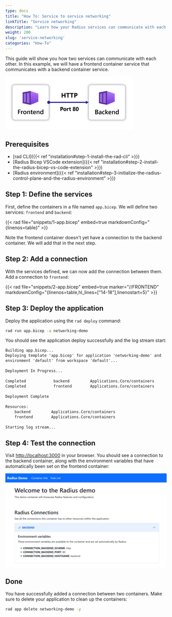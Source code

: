 ```yaml
---
type: docs
title: "How To: Service to service networking"
linkTitle: "Service networking"
description: "Learn how your Radius services can communicate with each other"
weight: 200
slug: 'service-networking'
categories: "How-To"
---
```


This guide will show you how two services can communicate with each other. In this example, we will have a frontend container service that communicates with a backend container service.

<img src="overview.png" alt="Diagram of the frontend talking to the backend over HTTP port 80" width="400px" >

## Prerequisites

- [rad CLI]({{< ref "installation#step-1-install-the-rad-cli" >}})
- [Radius Bicep VSCode extension]({{< ref "installation#step-2-install-the-radius-bicep-vs-code-extension" >}})
- [Radius environment]({{< ref "installation#step-3-initialize-the-radius-control-plane-and-the-radius-environment" >}})

## Step 1: Define the services

First, define the containers in a file named `app.bicep`. We will define two services: `frontend` and `backend`:

{{< rad file="snippets/1-app.bicep" embed=true markdownConfig="{linenos=table}" >}}

Note the frontend container doesn't yet have a connection to the backend container. We will add that in the next step.

## Step 2: Add a connection

With the services defined, we can now add the connection between them. Add a connection to `frontend`:

{{< rad file="snippets/2-app.bicep" embed=true marker="//FRONTEND" markdownConfig="{linenos=table,hl_lines=[\"14-18\"],linenostart=5}" >}}

## Step 3: Deploy the application

Deploy the application using the `rad deploy` command:

```bash
rad run app.bicep -a networking-demo
```

You should see the application deploy successfully and the log stream start:

```
Building app.bicep...
Deploying template 'app.bicep' for application 'networking-demo' and environment 'default' from workspace 'default'...

Deployment In Progress...

Completed            backend         Applications.Core/containers
Completed            frontend        Applications.Core/containers

Deployment Complete

Resources:
    backend         Applications.Core/containers
    frontend        Applications.Core/containers

Starting log stream...
```

## Step 4: Test the connection

Visit [http://localhost:3000](http://localhost:3000) in your browser. You should see a connection to the backend container, along with the environment variables that have automatically been set on the frontend container:

<img src="backend-connection.png" alt="Screenshot of the demo container showing the backend connections" width="600px" >

## Done

You have successfully added a connection between two containers. Make sure to delete your application to clean up the containers:

```bash
rad app delete networking-demo -y
```
